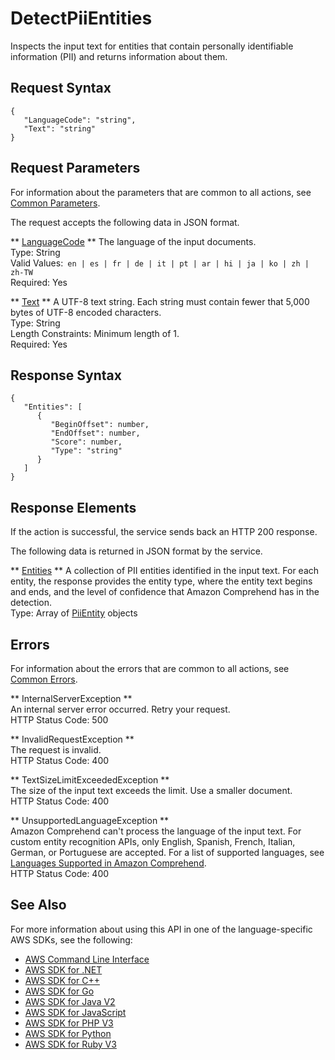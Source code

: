 # DetectPiiEntities<a name="API_DetectPiiEntities"></a>

Inspects the input text for entities that contain personally identifiable information \(PII\) and returns information about them\.

## Request Syntax<a name="API_DetectPiiEntities_RequestSyntax"></a>

```
{
   "LanguageCode": "string",
   "Text": "string"
}
```

## Request Parameters<a name="API_DetectPiiEntities_RequestParameters"></a>

For information about the parameters that are common to all actions, see [Common Parameters](CommonParameters.md)\.

The request accepts the following data in JSON format\.

 ** [LanguageCode](#API_DetectPiiEntities_RequestSyntax) **   <a name="comprehend-DetectPiiEntities-request-LanguageCode"></a>
The language of the input documents\.  
Type: String  
Valid Values:` en | es | fr | de | it | pt | ar | hi | ja | ko | zh | zh-TW`   
Required: Yes

 ** [Text](#API_DetectPiiEntities_RequestSyntax) **   <a name="comprehend-DetectPiiEntities-request-Text"></a>
A UTF\-8 text string\. Each string must contain fewer that 5,000 bytes of UTF\-8 encoded characters\.  
Type: String  
Length Constraints: Minimum length of 1\.  
Required: Yes

## Response Syntax<a name="API_DetectPiiEntities_ResponseSyntax"></a>

```
{
   "Entities": [ 
      { 
         "BeginOffset": number,
         "EndOffset": number,
         "Score": number,
         "Type": "string"
      }
   ]
}
```

## Response Elements<a name="API_DetectPiiEntities_ResponseElements"></a>

If the action is successful, the service sends back an HTTP 200 response\.

The following data is returned in JSON format by the service\.

 ** [Entities](#API_DetectPiiEntities_ResponseSyntax) **   <a name="comprehend-DetectPiiEntities-response-Entities"></a>
A collection of PII entities identified in the input text\. For each entity, the response provides the entity type, where the entity text begins and ends, and the level of confidence that Amazon Comprehend has in the detection\.  
Type: Array of [PiiEntity](API_PiiEntity.md) objects

## Errors<a name="API_DetectPiiEntities_Errors"></a>

For information about the errors that are common to all actions, see [Common Errors](CommonErrors.md)\.

 ** InternalServerException **   
An internal server error occurred\. Retry your request\.  
HTTP Status Code: 500

 ** InvalidRequestException **   
The request is invalid\.  
HTTP Status Code: 400

 ** TextSizeLimitExceededException **   
The size of the input text exceeds the limit\. Use a smaller document\.  
HTTP Status Code: 400

 ** UnsupportedLanguageException **   
Amazon Comprehend can't process the language of the input text\. For custom entity recognition APIs, only English, Spanish, French, Italian, German, or Portuguese are accepted\. For a list of supported languages, see [Languages Supported in Amazon Comprehend](supported-languages.md)\.   
HTTP Status Code: 400

## See Also<a name="API_DetectPiiEntities_SeeAlso"></a>

For more information about using this API in one of the language\-specific AWS SDKs, see the following:
+  [AWS Command Line Interface](https://docs.aws.amazon.com/goto/aws-cli/comprehend-2017-11-27/DetectPiiEntities) 
+  [AWS SDK for \.NET](https://docs.aws.amazon.com/goto/DotNetSDKV3/comprehend-2017-11-27/DetectPiiEntities) 
+  [AWS SDK for C\+\+](https://docs.aws.amazon.com/goto/SdkForCpp/comprehend-2017-11-27/DetectPiiEntities) 
+  [AWS SDK for Go](https://docs.aws.amazon.com/goto/SdkForGoV1/comprehend-2017-11-27/DetectPiiEntities) 
+  [AWS SDK for Java V2](https://docs.aws.amazon.com/goto/SdkForJavaV2/comprehend-2017-11-27/DetectPiiEntities) 
+  [AWS SDK for JavaScript](https://docs.aws.amazon.com/goto/AWSJavaScriptSDK/comprehend-2017-11-27/DetectPiiEntities) 
+  [AWS SDK for PHP V3](https://docs.aws.amazon.com/goto/SdkForPHPV3/comprehend-2017-11-27/DetectPiiEntities) 
+  [AWS SDK for Python](https://docs.aws.amazon.com/goto/boto3/comprehend-2017-11-27/DetectPiiEntities) 
+  [AWS SDK for Ruby V3](https://docs.aws.amazon.com/goto/SdkForRubyV3/comprehend-2017-11-27/DetectPiiEntities) 